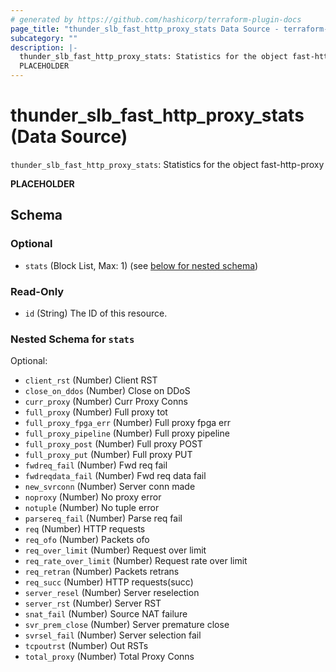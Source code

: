 ```yaml
---
# generated by https://github.com/hashicorp/terraform-plugin-docs
page_title: "thunder_slb_fast_http_proxy_stats Data Source - terraform-provider-thunder"
subcategory: ""
description: |-
  thunder_slb_fast_http_proxy_stats: Statistics for the object fast-http-proxy
  PLACEHOLDER
---
```


# thunder_slb_fast_http_proxy_stats (Data Source)

`thunder_slb_fast_http_proxy_stats`: Statistics for the object fast-http-proxy

__PLACEHOLDER__



<!-- schema generated by tfplugindocs -->
## Schema

### Optional

- `stats` (Block List, Max: 1) (see [below for nested schema](#nestedblock--stats))

### Read-Only

- `id` (String) The ID of this resource.

<a id="nestedblock--stats"></a>
### Nested Schema for `stats`

Optional:

- `client_rst` (Number) Client RST
- `close_on_ddos` (Number) Close on DDoS
- `curr_proxy` (Number) Curr Proxy Conns
- `full_proxy` (Number) Full proxy tot
- `full_proxy_fpga_err` (Number) Full proxy fpga err
- `full_proxy_pipeline` (Number) Full proxy pipeline
- `full_proxy_post` (Number) Full proxy POST
- `full_proxy_put` (Number) Full proxy PUT
- `fwdreq_fail` (Number) Fwd req fail
- `fwdreqdata_fail` (Number) Fwd req data fail
- `new_svrconn` (Number) Server conn made
- `noproxy` (Number) No proxy error
- `notuple` (Number) No tuple error
- `parsereq_fail` (Number) Parse req fail
- `req` (Number) HTTP requests
- `req_ofo` (Number) Packets ofo
- `req_over_limit` (Number) Request over limit
- `req_rate_over_limit` (Number) Request rate over limit
- `req_retran` (Number) Packets retrans
- `req_succ` (Number) HTTP requests(succ)
- `server_resel` (Number) Server reselection
- `server_rst` (Number) Server RST
- `snat_fail` (Number) Source NAT failure
- `svr_prem_close` (Number) Server premature close
- `svrsel_fail` (Number) Server selection fail
- `tcpoutrst` (Number) Out RSTs
- `total_proxy` (Number) Total Proxy Conns


